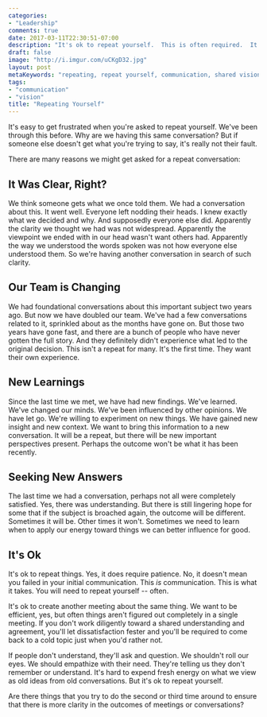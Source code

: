 ```yaml
---
categories:
- "Leadership"
comments: true
date: 2017-03-11T22:30:51-07:00
description: "It's ok to repeat yourself.  This is often required.  It's just a part of communication."
draft: false
image: "http://i.imgur.com/uCKgD32.jpg"
layout: post
metaKeywords: "repeating, repeat yourself, communication, shared vision, clarity, seek understanding"
tags:
- "communication"
- "vision"
title: "Repeating Yourself"
---
```


It's easy to get frustrated when you're asked to repeat yourself.  We've been through this before.  Why are we having this same conversation?  But if someone else doesn't get what you're trying to say, it's really not their fault.

<!--more-->

There are many reasons we might get asked for a repeat conversation:

## It Was Clear, Right?

We think someone gets what we once told them.  We had a conversation about this.  It went well.  Everyone left nodding their heads.  I knew exactly what we decided and why.  And supposedly everyone else did.  Apparently the clarity we thought we had was not widespread.  Apparently the viewpoint we ended with in our head wasn't want others had.  Apparently the way we understood the words spoken was not how everyone else understood them.  So we're having another conversation in search of such clarity.

## Our Team is Changing

We had foundational conversations about this important subject two years ago.  But now we have doubled our team.  We've had a few conversations related to it, sprinkled about as the months have gone on.  But those two years have gone fast, and there are a bunch of people who have never gotten the full story.  And they definitely didn't experience what led to the original decision.  This isn't a repeat for many.  It's the first time.  They want their own experience.

## New Learnings

Since the last time we met, we have had new findings.  We've learned.  We've changed our minds.  We've been influenced by other opinions.  We have let go.  We're willing to experiment on new things.  We have gained new insight and new context.  We want to bring this information to a new conversation.  It will be a repeat, but there will be new important perspectives present.  Perhaps the outcome won't be what it has been recently.

## Seeking New Answers

The last time we had a conversation, perhaps not all were completely satisfied.  Yes, there was understanding.  But there is still lingering hope for some that if the subject is broached again, the outcome will be different.  Sometimes it will be.  Other times it won't.  Sometimes we need to learn when to apply our energy toward things we can better influence for good.

## It's Ok

It's ok to repeat things.  Yes, it does require patience.  No, it doesn't mean you failed in your initial communication.  This *is* communication.  This is what it takes.  You will need to repeat yourself -- often.

It's ok to create another meeting about the same thing.  We want to be efficient, yes, but often things aren't figured out completely in a single meeting.  If you don't work diligently toward a shared understanding and agreement, you'll let dissatisfaction fester and you'll be required to come back to a cold topic just when you'd rather not.

If people don't understand, they'll ask and question.  We shouldn't roll our eyes.  We should empathize with their need.  They're telling us they don't remember or understand.  It's hard to expend fresh energy on what we view as old ideas from old conversations.  But it's ok to repeat yourself.

Are there things that you try to do the second or third time around to ensure that there is more clarity in the outcomes of meetings or conversations?

